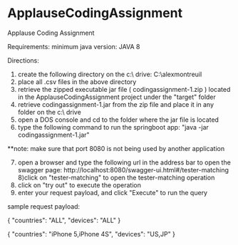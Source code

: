 # ApplauseCodingAssignment
Applause Coding Assignment

Requirements:
minimum java version: JAVA 8

Directions:
1) create the following directory on the c:\ drive: C:\alexmontreuil
2) place all .csv files in the above directory
3) retrieve the zipped executable jar file ( codingassignment-1.zip ) located in the ApplauseCodingAssignment project under the "target" folder
4) retrieve codingassignment-1.jar from the zip file and place it in any folder on the c:\ drive
5) open a DOS console and cd to the folder where the jar file is located
6) type the following command to run the springboot app:
"java -jar codingassignment-1.jar"

**note: make sure that port 8080 is not being used by another application

7) open a browser and type the following url in the address bar to open the swagger page:
http://localhost:8080/swagger-ui.html#/tester-matching
8)click on "tester-matching" to open the tester-matching operation
9) click on "try out" to execute the operation
10) enter your request payload, and click "Execute" to run the query

sample request payload:

{
  "countries": "ALL",
  "devices": "ALL"
}

{
  "countries": "iPhone 5,iPhone 4S",
  "devices": "US,JP"
}


